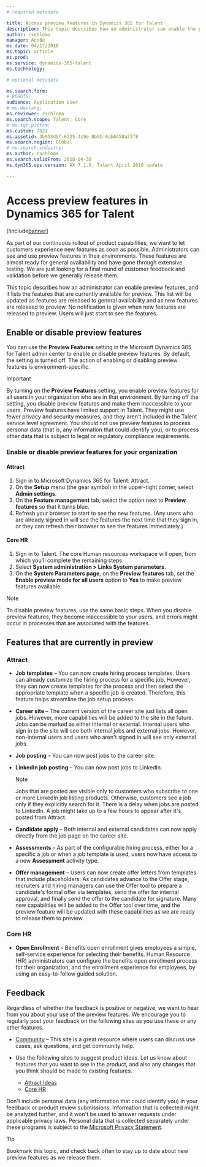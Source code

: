 ```yaml
---
# required metadata

title: Access preview features in Dynamics 365 for Talent
description: This topic describes how an administrator can enable the preview features, and it lists the features that are currently enabled for preview.
author: rschloma
manager: AnnBe
ms.date: 04/17/2018
ms.topic: article
ms.prod: 
ms.service: dynamics-365-talent
ms.technology: 

# optional metadata

ms.search.form: 
# ROBOTS: 
audience: Application User
# ms.devlang: 
ms.reviewer: rschloma
ms.search.scope: Talent, Core
# ms.tgt_pltfrm: 
ms.custom: 7521
ms.assetid: 3b953d5f-6325-4c9e-8b9b-6ab0458a73f8
ms.search.region: Global
# ms.search.industry: 
ms.author: rschloma
ms.search.validFrom: 2018-04-30
ms.dyn365.ops.version: AX 7.1.0, Talent April 2018 update

---
```


# Access preview features in Dynamics 365 for Talent 

[!include[banner](../includes/banner.md)]

As part of our continuous rollout of product capabilities, we want to let customers experience new features as soon as possible. Administrators can see and use preview features in their environments. These features are almost ready for general availability and have gone through extensive testing. We are just looking for a final round of customer feedback and validation before we generally release them.

This topic describes how an administrator can enable preview features, and it lists the features that are currently available for preview. This list will be updated as features are released to general availability and as new features are released to preview. No notification is given when new features are released to preview. Users will just start to see the features.

## Enable or disable preview features

You can use the **Preview Features** setting in the Microsoft Dynamics 365 for Talent admin center to enable or disable preview features. By default, the setting is turned off. The action of enabling or disabling preview features is environment-specific.

> [!IMPORTANT]
> By turning on the **Preview Features** setting, you enable preview features for all users in your organization who are in that environment. By turning off the setting, you disable preview features and make them inaccessible to your users. Preview features have limited support in Talent. They might use fewer privacy and security measures, and they aren't included in the Talent service level agreement. You should not use preview features to process personal data (that is, any information that could identify you), or to process other data that is subject to legal or regulatory compliance requirements.

### Enable or disable preview features for your organization

#### Attract

1. Sign in to Microsoft Dynamics 365 for Talent: Attract.
2. On the **Setup** menu (the gear symbol) in the upper-right corner, select **Admin settings**.
3. On the **Feature management** tab, select the option next to **Preview features** so that it turns blue.
4. Refresh your browser to start to see the new features. (Any users who are already signed in will see the features the next time that they sign in, or they can refresh their browser to see the features immediately.)

#### Core HR

1. Sign in to Talent. The core Human resources workspace will open, from which you'll complete the remaining steps. 
2. Select **System administration \> Links System parameters**.
3. On the **System Parameters page**, on the **Preview features** tab, set the **Enable preview mode for all users** option to **Yes** to make preview features available.

> [!NOTE]
> To disable preview features, use the same basic steps. When you disable preview features, they become inaccessible to your users, and errors might occur in processes that are associated with the features.

## Features that are currently in preview

### Attract

- **Job templates** – You can now create hiring process templates. Users can already customize the hiring process for a specific job. However, they can now create templates for the process and then select the appropriate template when a specific job is created. Therefore, this feature helps streamline the job setup process.
- **Career site** – The current version of the career site just lists all open jobs. However, more capabilities will be added to the site in the future. Jobs can be marked as either internal or external. Internal users who sign in to the site will see both internal jobs and external jobs. However, non-internal users and users who aren't signed in will see only external jobs.
- **Job posting** – You can now post jobs to the career site.
- **LinkedIn job posting** – You can now post jobs to LinkedIn.

    > [!NOTE]
    > Jobs that are posted are visible only to customers who subscribe to one or more LinkedIn job listing products. Otherwise, customers see a job only if they explicitly search for it. There is a delay when jobs are posted to LinkedIn. A job might take up to a few hours to appear after it's posted from Attract.

- **Candidate apply** – Both internal and external candidates can now apply directly from the job page on the career site.
- **Assessments** – As part of the configurable hiring process, either for a specific a job or when a job template is used, users now have access to a new **Assessment** activity type. 
- **Offer management** – Users can now create offer letters from templates that include placeholders. As candidates advance to the Offer stage, recruiters and hiring managers can use the Offer tool to prepare a candidate's formal offer via templates, send the offer for internal approval, and finally send the offer to the candidate for signature. Many new capabilities will be added to the Offer tool over time, and the preview feature will be updated with these capabilities as we are ready to release them to preview.

### Core HR

- **Open Enrollment** – Benefits open enrollment gives employees a simple, self-service experience for selecting their benefits. Human Resource (HR) administrators can configure the benefits open enrollment process for their organization, and the enrollment experience for employees, by using an easy-to-follow guided solution.

## Feedback

Regardless of whether the feedback is positive or negative, we want to hear from you about your use of the preview features. We encourage you to regularly post your feedback on the following sites as you use these or any other features.

- [Community](https://community.dynamics.com/enterprise/f/759?pi53869=0&category=Talent) – This site is a great resource where users can discuss use cases, ask questions, and get community help.
- Use the following sites to suggest product ideas. Let us know about features that you want to see in the product, and also any changes that you think should be made to existing features.

    - [Attract Ideas](https://powerusers.microsoft.com/t5/Ideas-for-Attract/idb-p/Attract)
    - [Core HR](https://powerusers.microsoft.com/t5/Ideas-for-Human-Resources/idb-p/HumanResources)

Don't include personal data (any information that could identify you) in your feedback or product review submissions. Information that is collected might be analyzed further, and it won't be used to answer requests under applicable privacy laws. Personal data that is collected separately under these programs is subject to the [Microsoft Privacy Statement](https://privacy.microsoft.com/en-us/privacystatement).

> [!TIP]
> Bookmark this topic, and check back often to stay up to date about new preview features as we release them.
